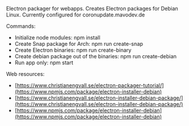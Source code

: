 Electron packager for webapps. Creates Electron packages for Debian Linux. Currently configured for coronupdate.mavodev.de

Commands:

*  Initialize node modules: npm install
*  Create Snap package for Arch: npm run create-snap
*  Create Electron binaries: npm run create-binary
*  Create debian package out of the binaries: npm run create-debian
*  Run app only: npm start

Web resources:

*  [https://www.christianengvall.se/electron-packager-tutorial/](https://www.npmjs.com/package/electron-installer-debian)
*  [https://www.christianengvall.se/electron-installer-debian-package/](https://www.christianengvall.se/electron-installer-debian-package/)
*  [https://www.npmjs.com/package/electron-installer-debian](https://www.npmjs.com/package/electron-installer-debian)
